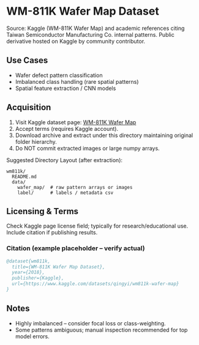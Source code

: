 # WM-811K Wafer Map Dataset

Source: Kaggle (WM-811K Wafer Map) and academic references citing Taiwan Semiconductor Manufacturing Co. internal patterns. Public derivative hosted on Kaggle by community contributor.

## Use Cases

- Wafer defect pattern classification
- Imbalanced class handling (rare spatial patterns)
- Spatial feature extraction / CNN models

## Acquisition

1. Visit Kaggle dataset page: [WM-811K Wafer Map](https://www.kaggle.com/datasets/qingyi/wm811k-wafer-map)
2. Accept terms (requires Kaggle account).
3. Download archive and extract under this directory maintaining original folder hierarchy.
4. Do NOT commit extracted images or large numpy arrays.

Suggested Directory Layout (after extraction):

```text
wm811k/
  README.md
  data/
    wafer_map/  # raw pattern arrays or images
    label/      # labels / metadata csv
```

## Licensing & Terms

Check Kaggle page license field; typically for research/educational use. Include citation if publishing results.

### Citation (example placeholder – verify actual)

```bibtex
@dataset{wm811k,
  title={WM-811K Wafer Map Dataset},
  year={2018},
  publisher={Kaggle},
  url={https://www.kaggle.com/datasets/qingyi/wm811k-wafer-map}
}
```

## Notes

- Highly imbalanced – consider focal loss or class-weighting.
- Some patterns ambiguous; manual inspection recommended for top model errors.
